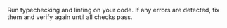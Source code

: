 Run typechecking and linting on your code. If any errors are detected, fix them and verify again until all checks pass.
